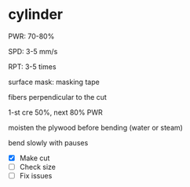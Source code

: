 # cylinder

PWR: 70-80%

SPD: 3-5 mm/s

RPT: 3-5 times


surface mask: masking tape

fibers perpendicular to the cut

1-st сге 50%, next 80% PWR


moisten the plywood before bending (water or steam)

bend slowly with pauses



- [x] Make cut
- [ ] Check size
- [ ] Fix issues
